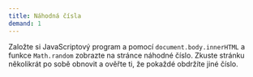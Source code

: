 ```yaml
---
title: Náhodná čísla
demand: 1
---
```


Založte si JavaScriptový program a pomocí `document.body.innerHTML` a funkce `Math.random` zobrazte na stránce náhodné číslo. Zkuste stránku několikrát po sobě obnovit a ověřte ti, že pokaždé obdržíte jiné číslo.

